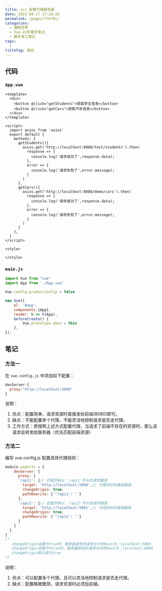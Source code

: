 ```yaml
---
title: src_配置代理服务器
date: 2022-08-17 17:24:25
permalink: /pages/f7e78c/
categories:
  - 编程世界
  - Vue-22年重学笔记
  - 脚手架工程化
tags:
  - 
titleTag: 原创
---
```


## 代码

### `App.vue`

```vue
<template>
  <div>
    <button @click="getStudents">获取学生信息</button>
    <button @click="getCars">获取汽车信息</button>
  </div>
</template>

<script>
  import axios from 'axios'
  export default {
    methods: {
      getStudents(){
        axios.get('http://localhost:8080/test/students').then(
          response => {
            console.log('请求成功了',response.data);
          },
          error => {
            console.log('请求失败了',error.message);
          }
        )
      },
      getCars(){
        axios.get('http://localhost:8080/demo/cars').then(
          response => {
            console.log('请求成功了',response.data);
          },
          error => {
            console.log('请求失败了',error.message);
          }
        )
      }
    },
  }
</script>

<style>

</style>
```

### `main.js`

```js
import Vue from "vue"
import App from './App.vue'

Vue.config.productionTip = false

new Vue({
    el: '#app',
    components:{App},
    render: h => h(App),
    beforeCreate() {
        Vue.prototype.$bus = this
    },
});
```

## 笔记

### 方法一

在 `vue.config.js` 中添加如下配置：

```js
devServer:{
  proxy:"http://localhost:5000"
}
```

说明：

1.  优点：配置简单，请求资源时直接发给前端(8080)即可。
2.  缺点：不能配置多个代理，不能灵活地控制请求是否走代理。
3.  工作方式：若按照上述方式配置代理，当请求了前端不存在的资源时，那么该请求会转发给服务器（优先匹配前端资源）

### 方法二

编写 vue.config.js 配置具体代理规则：

```js
module.exports = {
    devServer: {
      proxy: {
      '/api1': {// 匹配所有以 '/api1'开头的请求路径
        target: 'http://localhost:5000',// 代理目标的基础路径
        changeOrigin: true,
        pathRewrite: {'^/api1': ''}
      },
      '/api2': {// 匹配所有以 '/api2'开头的请求路径
        target: 'http://localhost:5001',// 代理目标的基础路径
        changeOrigin: true,
        pathRewrite: {'^/api2': ''}
      }
    }
  }
}
/*
   changeOrigin设置为true时，服务器收到的请求头中的host为：localhost:5000
   changeOrigin设置为false时，服务器收到的请求头中的host为：localhost:8080
   changeOrigin默认值为true
*/
```

说明：

1.  优点：可以配置多个代理，且可以灵活地控制请求是否走代理。
2.  缺点：配置略微繁琐，请求资源时必须加前缀。
